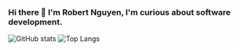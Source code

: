 ### Hi there 👋 I'm Robert Nguyen, I'm curious about software development.

![GitHub stats](https://github-readme-stats.vercel.app/api?username=hungnh103&show_icons=true&theme=vision-friendly-dark)
![Top Langs](https://github-readme-stats.vercel.app/api/top-langs/?username=hungnh103&langs_count=10&layout=compact&theme=vision-friendly-dark)
